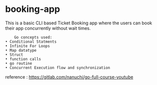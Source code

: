 # booking-app

This is a basic CLI based Ticket Booking app where the users can book their app concurrently without wait times.

		Go concepts used: 
	• Conditional Statments 
	• Infinite For Loops
	• Map datatype
	• Struct
	• function calls
	• go routine
	• Concurrent Execution flow and synchronization



reference : 
https://gitlab.com/nanuchi/go-full-course-youtube
